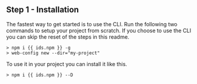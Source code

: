 ## Step 1 - Installation

The fastest way to get started is to use the CLI. Run the following two commands to setup your project from scratch. If you choose to use the CLI you can skip the reset of the steps in this readme.

```node
> npm i {{ ids.npm }} -g
> web-config new --dir="my-project"
```

To use it in your project you can install it like this.

```node
> npm i {{ ids.npm }} --D
```
